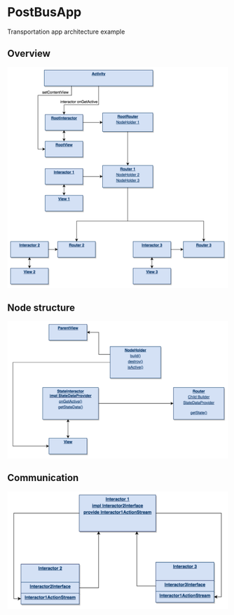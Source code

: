 # PostBusApp #
Transportation app architecture example

## Overview ##

![overview](https://raw.githubusercontent.com/LevNovikov92/Node-architecture-prototype/grab-proto/system-base/readme-structure/Node%20architecture%20overview.png)

## Node structure ##
![node structure](https://raw.githubusercontent.com/LevNovikov92/Node-architecture-prototype/grab-proto/system-base/readme-structure/Node%20architecture%20-%20node%20structure.png)

## Communication ##
![communication](https://raw.githubusercontent.com/LevNovikov92/Node-architecture-prototype/grab-proto/system-base/readme-structure/Node%20architecture%20-%20communiacation.png)
